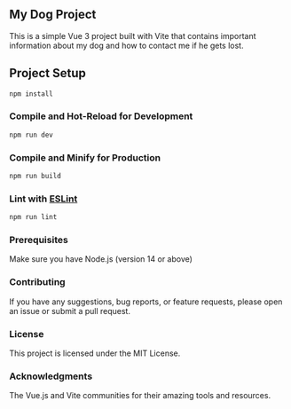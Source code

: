 ## My Dog Project

This is a simple Vue 3 project built with Vite that contains important information about my dog and how to contact me if he gets lost.

## Project Setup

```sh
npm install
```

### Compile and Hot-Reload for Development

```sh
npm run dev
```

### Compile and Minify for Production

```sh
npm run build
```

### Lint with [ESLint](https://eslint.org/)

```sh
npm run lint
```

### Prerequisites
Make sure you have Node.js (version 14 or above)

### Contributing
If you have any suggestions, bug reports, or feature requests, please open an issue or submit a pull request.

### License
This project is licensed under the MIT License.

### Acknowledgments
The Vue.js and Vite communities for their amazing tools and resources.


